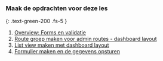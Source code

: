### Maak de opdrachten voor deze les
{: .text-green-200 .fs-5 }

1. [Overview: Forms en validatie](form-validation-overview)
2. [Route groep maken voor admin routes - dashboard layout](admin-dashboard)
3. [List view maken met dashboard layout](list-view)
4. [Formulier maken en de gegevens opsturen](create-view)